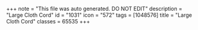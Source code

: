 +++
note = "This file was auto generated. DO NOT EDIT"
description = "Large Cloth Cord"
id = "1031"
icon = "572"
tags = [1048576]
title = "Large Cloth Cord"
classes = 65535
+++
